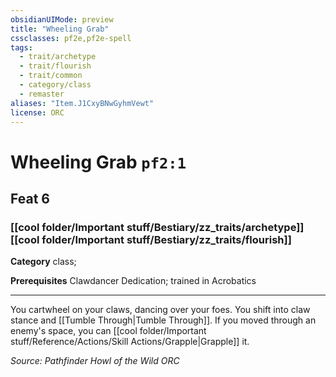 ```yaml
---
obsidianUIMode: preview
title: "Wheeling Grab"
cssclasses: pf2e,pf2e-spell
tags:
  - trait/archetype
  - trait/flourish
  - trait/common
  - category/class
  - remaster
aliases: "Item.J1CxyBNwGyhmVewt"
license: ORC
---
```

# Wheeling Grab `pf2:1`
## Feat 6
### [[cool folder/Important stuff/Bestiary/zz_traits/archetype]][[cool folder/Important stuff/Bestiary/zz_traits/flourish]]

**Category** class; 



**Prerequisites** Clawdancer Dedication; trained in Acrobatics
* * *
You cartwheel on your claws, dancing over your foes. You shift into claw stance and [[Tumble Through|Tumble Through]]. If you moved through an enemy's space, you can [[cool folder/Important stuff/Reference/Actions/Skill Actions/Grapple|Grapple]] it.

*Source: Pathfinder Howl of the Wild*
*ORC*